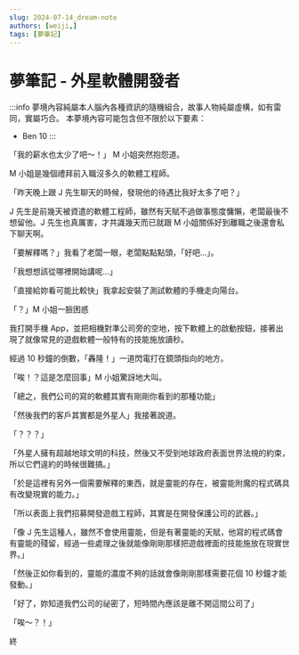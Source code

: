 ```yaml
---
slug: 2024-07-14_dream-note
authors: [weiji,]
tags: [夢筆記]
--- 
```


# 夢筆記 - 外星軟體開發者

:::info
夢境內容純屬本人腦內各種資訊的隨機組合，故事人物純屬虛構，如有雷同，實屬巧合。
本夢境內容可能包含但不限於以下要素：
- Ben 10
:::

「我的薪水也太少了吧～！」 M 小姐突然抱怨道。

M 小姐是幾個禮拜前入職沒多久的軟體工程師。

「昨天晚上跟 J 先生聊天的時候，發現他的待遇比我好太多了吧？」

J 先生是前幾天被資遣的軟體工程師，雖然有天賦不過做事態度慵懶，老闆最後不想留他。J 先生也真厲害，才共識幾天而已就跟 M 小姐關係好到離職之後還會私下聊天啊。

「要解釋嗎？」我看了老闆一眼，老闆點點點頭，「好吧...」。

「我想想該從哪裡開始講呢...」

「直接給妳看可能比較快」我拿起安裝了測試軟體的手機走向陽台。

「？」M 小姐一臉困惑

我打開手機 App，並把相機對準公司旁的空地，按下軟體上的啟動按鈕，接著出現了就像常見的遊戲軟體一般特有的技能施放讀秒。

經過 10 秒鐘的倒數，「轟隆！」一道閃電打在鏡頭指向的地方。

「唉！？這是怎麼回事」M 小姐驚訝地大叫。

「總之，我們公司的寫的軟體其實有剛剛你看到的那種功能」

「然後我們的客戶其實都是外星人」我接著說道。

「？？？」

「外星人擁有超越地球文明的科技，然後又不受到地球政府表面世界法規的約束，所以它們違約的時候很難搞。」

「於是這裡有另外一個需要解釋的東西，就是靈能的存在，被靈能附魔的程式碼具有改變現實的能力。」

「所以表面上我們招募開發遊戲工程師，其實是在開發保護公司的武器。」

「像 J 先生這種人，雖然不會使用靈能，但是有著靈能的天賦，他寫的程式碼會有靈能的殘留，經過一些處理之後就能像剛剛那樣把遊戲裡面的技能施放在現實世界。」

「然後正如你看到的，靈能的濃度不夠的話就會像剛剛那樣需要花個 10 秒鐘才能發動。」

「好了，妳知道我們公司的祕密了，短時間內應該是離不開這間公司了」

「唉～？！」

終
